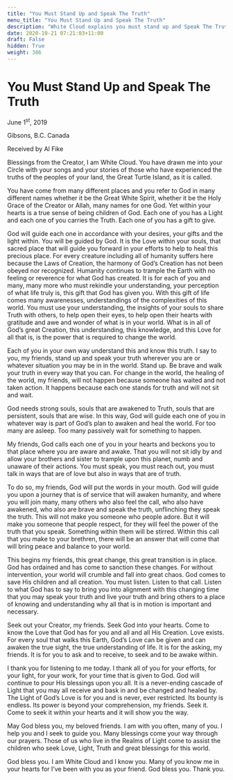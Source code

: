 ```yaml
---
title: "You Must Stand Up and Speak The Truth"
menu_title: "You Must Stand Up and Speak The Truth"
description: "White Cloud explains you must stand up and Speak The Truth"
date: 2020-10-21 07:21:03+11:00
draft: False
hidden: True
weight: 386
---
```

# You Must Stand Up and Speak The Truth

June 1<sup>st</sup>, 2019

Gibsons, B.C. Canada

Received by Al Fike

Blessings from the Creator, I am White Cloud. You have drawn me into your Circle with your songs and your stories of those who have experienced the truths of the peoples of your land, the Great Turtle Island, as it is called. 

You have come from many different places and you refer to God in many different names whether it be the Great White Spirit, whether it be the Holy Grace of the Creator or Allah, many names for one God. Yet within your hearts is a true sense of being children of God. Each one of you has a Light and each one of you carries the Truth. Each one of you has a gift to give. 

God will guide each one in accordance with your desires, your gifts and the light within. You will be guided by God. It is the Love within your souls, that sacred place that will guide you forward in your efforts to help to heal this precious place. For every creature including all of humanity suffers here because the Laws of Creation, the harmony of God’s Creation has not been obeyed nor recognized. Humanity continues to trample the Earth with no feeling or reverence for what God has created. It is for each of you and many, many more who must rekindle your understanding, your perception of what life truly is, this gift that God has given you. With this gift of life comes many awarenesses, understandings of the complexities of this world. You must use your understanding, the insights of your souls to share Truth with others, to help open their eyes, to help open their hearts with gratitude and awe and wonder of what is in your world. What is in all of God’s great Creation, this understanding, this knowledge, and this Love for all that is, is  the power that is required to change the world.

Each of you in your own way understand this and know this truth. I say to you, my friends, stand up and speak your truth wherever you are or whatever situation you may be in in the world. Stand up. Be brave and walk your truth in every way that you can. For change in the world, the healing of the world, my friends, will not happen because someone has waited and not taken action. It happens because each one stands for truth and will not sit and wait. 

God needs strong souls, souls that are awakened to Truth, souls that are persistent, souls that are wise. In this way, God will guide each one of you in whatever way is part of God’s plan to awaken and heal the world. For too many are asleep. Too many passively wait for something to happen. 

My friends, God calls each one of you in your hearts and beckons you to that place where you are aware and awake. That you will not sit idly by and allow your brothers and sister to trample upon this planet, numb and unaware of their actions. You must speak, you must reach out, you must talk in ways that are of love but also in ways that are of truth. 

To do so, my friends, God will put the words in your mouth. God will guide you upon a journey that is of service that will awaken humanity, and where you will join many, many others who also feel the call, who also have awakened, who also are brave and speak the truth, unflinching they speak the truth. This will not make you someone who people adore. But it will make you someone that people respect, for they will feel the power of the truth that you speak. Something within them will be stirred. Within this call that you make to your brethren, there will be an answer that will come that will bring peace and balance to your world. 

This begins my friends, this great change, this great transition is in place. God has ordained and has come to sanction these changes. For without intervention, your world will crumble and fall into great chaos. God comes to save His children and all creation. You must listen. Listen to that call. Listen to what God has to say to bring you into alignment with this changing time that you may speak your truth and live your truth and bring others to a place of knowing and understanding why all that is in motion is important and necessary.

Seek out your Creator, my friends. Seek God into your hearts. Come to know the Love that God has for you and all and all His Creation. Love exists. For every soul that walks this Earth, God’s Love can be given and can awaken the true sight, the true understanding of life. It is for the asking, my friends. It is for you to ask and to receive, to seek and to be awake within. 

I thank you for listening to me today. I thank all of you for your efforts, for your light, for your work, for your time that is given to God. God will continue to pour His blessings upon you all. It is a never-ending cascade of Light that you may all receive and bask in and be changed and healed by. The Light of God’s Love is for you and is never, ever restricted. Its bounty is endless. Its power is beyond your comprehension, my friends. Seek it. Come to seek it within your hearts and it will show you the way. 

May God bless you, my beloved friends. I am with you often, many of you. I help you and I seek to guide you. Many blessings come your way through our prayers. Those of us who live in the Realms of Light come to assist the children who seek Love, Light, Truth and great blessings for this world. 

God bless you. I am White Cloud and I know you. Many of you know me in your hearts for I’ve been with you as your friend. God bless you. Thank you.